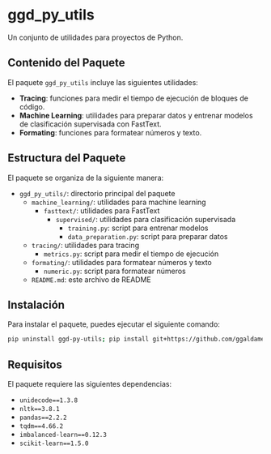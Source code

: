 # ggd_py_utils

Un conjunto de utilidades para proyectos de Python.

## Contenido del Paquete

El paquete `ggd_py_utils` incluye las siguientes utilidades:

* **Tracing**: funciones para medir el tiempo de ejecución de bloques de código.
* **Machine Learning**: utilidades para preparar datos y entrenar modelos de clasificación supervisada con FastText.
* **Formating**: funciones para formatear números y texto.

## Estructura del Paquete

El paquete se organiza de la siguiente manera:

* `ggd_py_utils/`: directorio principal del paquete
	+ `machine_learning/`: utilidades para machine learning
		- `fasttext/`: utilidades para FastText
			- `supervised/`: utilidades para clasificación supervisada
				- `training.py`: script para entrenar modelos
				- `data_preparation.py`: script para preparar datos
	+ `tracing/`: utilidades para tracing
		- `metrics.py`: script para medir el tiempo de ejecución
	+ `formating/`: utilidades para formatear números y texto
		- `numeric.py`: script para formatear números
	+ `README.md`: este archivo de README

## Instalación

Para instalar el paquete, puedes ejecutar el siguiente comando:
```bash
pip uninstall ggd-py-utils; pip install git+https://github.com/ggaldamesd/ggd-py-utils.git
```
## Requisitos

El paquete requiere las siguientes dependencias:

* `unidecode==1.3.8`
* `nltk==3.8.1`
* `pandas==2.2.2`
* `tqdm==4.66.2`
* `imbalanced-learn==0.12.3`
* `scikit-learn==1.5.0`
